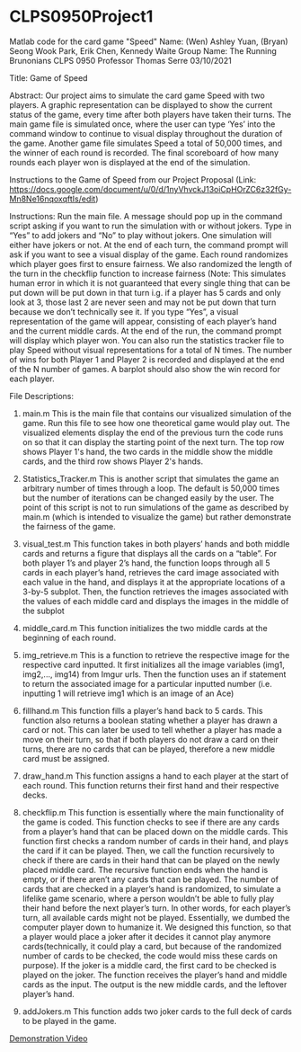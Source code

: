 # CLPS0950Project1
Matlab code for the card game "Speed"
Name: (Wen) Ashley Yuan, (Bryan) Seong Wook Park, Erik Chen, Kennedy Waite 
Group Name: The Running Brunonians
CLPS 0950
Professor Thomas Serre
03/10/2021

Title: Game of Speed

Abstract: Our project aims to simulate the card game Speed with two players. 
A graphic representation can be displayed to show the current status of the 
game, every time after both players have taken their turns. The main game 
file is simulated once, where the user can type ‘Yes’ into the command 
window to continue to visual display throughout the duration of the game. 
Another game file simulates Speed a total of 50,000 times, and the winner 
of each round is recorded. The final scoreboard of how many rounds each 
player won is displayed at the end of the simulation. 

Instructions to the Game of Speed from our Project Proposal 
(Link: https://docs.google.com/document/u/0/d/1nyVhvckJ13oiCpHOrZC6z32fGy-Mn8Ne16nqoxqftIs/edit)

Instructions:
Run the main file. A message should pop up in the command script asking if 
you want to run the simulation with or without jokers. Type in “Yes” to add 
jokers and “No” to play without jokers. One simulation will either have 
jokers or not. At the end of each turn, the command prompt will ask if you 
want to see a visual display of the game. Each round randomizes which player 
goes first to ensure fairness. We also randomized the length of the turn in 
the checkflip function to increase fairness (Note: This simulates human 
error in which it is not guaranteed that every single thing that can be put 
down will be put down in that turn i.g. if a player has 5 cards and only 
look at 3, those last 2 are never seen and may not be put down that turn 
because we don’t technically see it. If you type “Yes”, a visual 
representation of the game will appear, consisting of each player’s hand 
and the current middle cards. At the end of the run, the command prompt 
will display which player won.  You can also run the statistics tracker 
file to play Speed without visual representations for a total of N times. 
The number of wins for both Player 1 and Player 2 is recorded and displayed 
at the end of the N number of games. A barplot should also show the win 
record for each player.

File Descriptions:

1. main.m
This is the main file that contains our visualized simulation of the game. 
Run this file to see how one theoretical game would play out.
The visualized elements display the end of the previous turn the code runs 
on so that it can display the starting point of the next turn. The top 
row shows Player 1's hand, the two cards in the middle show the middle
cards, and the third row shows Player 2's hands. 


2. Statistics_Tracker.m
This is another script that simulates the game an arbitrary number of times 
through a loop. The default is 50,000 times but the number of iterations 
can be changed easily by the user. The point of this script is not to run 
simulations of the game as described by main.m (which is intended to 
visualize the game) but rather demonstrate the fairness of the game. 


3. visual_test.m
This function takes in both players’ hands and both middle cards and 
returns a figure that displays all the cards on a “table”. For both player 
1’s and player 2’s hand, the function loops through all 5 cards in each 
player’s hand, retrieves the card image associated with each value in the 
hand, and displays it at the appropriate locations of a 3-by-5 subplot. 
Then, the function retrieves the images associated with the values of each 
middle card and displays the images in the middle of the subplot


4. middle_card.m
This function initializes the two middle cards at the beginning of each round.


5. img_retrieve.m
This is a function to retrieve the respective image for the respective card 
inputted. It first initializes all the image variables (img1, img2,..., 
img14) from Imgur urls. Then the function uses an if statement to return 
the associated image for a particular inputted number (i.e. inputting 1 
will retrieve img1 which is an image of an Ace)


6. fillhand.m
This function fills a player’s hand back to 5 cards. This function also 
returns a boolean stating whether a player has drawn a card or not. This 
can later be used to tell whether a player has made a move on their turn, 
so that if both players do not draw a card on their turns, there are no 
cards that can be played, therefore a new middle card must be assigned.  


7. draw_hand.m
This function assigns a hand to each player at the start of each round. 
This function returns their first hand and their respective decks. 


8. checkflip.m
This function is essentially where the main functionality of the game is 
coded. This function checks to see if there are any cards from a player’s 
hand that can be placed down on the middle cards. This function first 
checks a random number of cards in their hand, and plays the card if it 
can be played. Then, we call the function recursively to check if there 
are cards in their hand that can be played on the newly placed middle card. 
The recursive function ends when the hand is empty, or if there aren’t any 
cards that can be played. The number of cards that are checked in a 
player’s hand is randomized, to simulate a lifelike game scenario, where a 
person wouldn’t be able to fully play their hand before the next player’s 
turn. In other words, for each player’s turn, all available cards might not 
be played. Essentially, we dumbed the computer player down to humanize it.
We designed this function, so that a player would place a joker after it 
decides it cannot play anymore cards(technically, it could play a card, but 
because of the randomized number of cards to be checked, the code would 
miss these cards on purpose). If the joker is a middle card, the first card 
to be checked is played on the joker. 
The function receives the player’s hand and middle cards as the input. The 
output is the new middle cards, and the leftover player’s hand. 


9. addJokers.m
This function adds two joker cards to the full deck of cards to be played 
in the game. 


[Demonstration Video](https://user-images.githubusercontent.com/79769852/110718924-ee402680-81d9-11eb-9c06-b2b9709f42a5.mp4)














